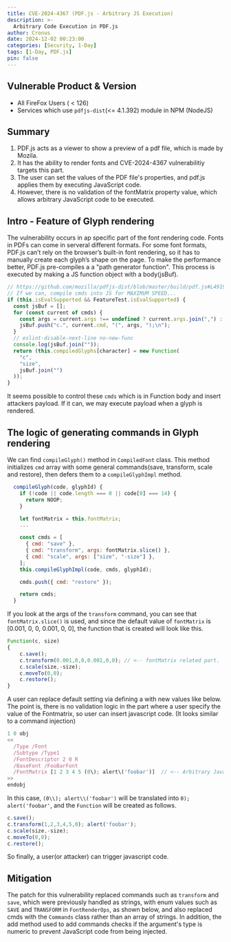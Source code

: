 ```yaml
---
title: CVE-2024-4367 (PDF.js - Arbitrary JS Execution)
description: >-
  Arbitrary Code Execution in PDF.js 
author: Cronus
date: 2024-12-02 00:23:00 
categories: [Security, 1-Day]
tags: [1-Day, PDF.js]
pin: false
---
```


## **Vulnerable Product & Version**

-   All FireFox Users ( < 126)
-   Services which use `pdfjs-dist`(<= 4.1.392) module in NPM (NodeJS)

## **Summary**

1.  PDF.js acts as a viewer to show a preview of a pdf file, which is made by Mozila.
2.  It has the ability to render fonts and CVE-2024-4367 vulnerabilitiy targets this part.
3.  The user can set the values of the PDF file's properties, and pdf.js applies them by executing JavaScript code.
4.  However, there is no validation of the fontMatrix property value, which allows arbitrary JavaScript code to be executed.

## **Intro - Feature of Glyph rendering**

The vulnerability occurs in ap specific part of the font rendering code. Fonts in PDFs can come in serveral different formats. For some font formats, PDF.js can’t rely on the browser’s built-in font rendering, so it has to manually create each glyph’s shape on the page. To make the performance better, PDF.js pre-compiles a a "path generator function". This process is executed by making a JS function object with a body(jsBuf).

```js
// https://github.com/mozilla/pdfjs-dist/blob/master/build/pdf.js#L4919
// If we can, compile cmds into JS for MAXIMUM SPEED...
if (this.isEvalSupported && FeatureTest.isEvalSupported) {
  const jsBuf = [];
  for (const current of cmds) {
    const args = current.args !== undefined ? current.args.join(",") : "";
    jsBuf.push("c.", current.cmd, "(", args, ");\n");
  }
  // eslint-disable-next-line no-new-func
  console.log(jsBuf.join(""));
  return (this.compiledGlyphs[character] = new Function(
    "c",
    "size",
    jsBuf.join("")
  ));
}
```

It seems possible to control these `cmds` which is in Function body and insert attackers payload. If it can, we may execute payload when a glyph is rendered.

## **The logic of generating commands in Glyph rendering**

We can find `compileGlyph()` method in `CompiledFont` class. This method initializes `cmd` array with some general commands(save, transform, scale and restore), then defers them to a `compileGlyphImpl` method.

```js
  compileGlyph(code, glyphId) {
    if (!code || code.length === 0 || code[0] === 14) {
      return NOOP;
    }

    let fontMatrix = this.fontMatrix;
    ...

    const cmds = [
      { cmd: "save" },
      { cmd: "transform", args: fontMatrix.slice() },
      { cmd: "scale", args: ["size", "-size"] },
    ];
    this.compileGlyphImpl(code, cmds, glyphId);

    cmds.push({ cmd: "restore" });

    return cmds;
  }
```

If you look at the args of the `transform` command, you can see that `fontMatrix.slice()` is used, and since the default value of `fontMatrix` is \[0.001, 0, 0, 0.001, 0, 0\], the function that is created will look like this.

```js
Function(c, size)
{
    c.save();
    c.transform(0.001,0,0,0.001,0,0); // <-- fontMatrix related part.
    c.scale(size,-size);
    c.moveTo(0,0);
    c.restore();
}
```

A user can replace default setting via defining a with new values like below. The point is, there is no validation logic in the part where a user specify the value of the Fontmatrix, so user can insert javascript code. (It looks similar to a command injection)

```js
1 0 obj
<<
  /Type /Font
  /Subtype /Type1
  /FontDescriptor 2 0 R
  /BaseFont /FooBarFont
  /FontMatrix [1 2 3 4 5 (0\); alert\('foobar')]  // <-- Arbitrary Javascript code
>>
endobj
```

In this case, `(0\\); alert\\('foobar')` will be translated into `0); alert('foobar'`, and the `Function` will be created as follows.

```js
c.save();
c.transform(1,2,3,4,5,0); alert('foobar');
c.scale(size,-size);
c.moveTo(0,0);
c.restore();
```

So finally, a user(or attacker) can trigger javascript code.

## **Mitigation**

The patch for this vulnerability replaced commands such as `transform` and `save`, which were previously handled as strings, with enum values such as `SAVE` and `TRANSFORM` in `FontRenderOps`, as shown below, and also replaced cmds with the `Commands` class rather than an array of strings. In addition, the add method used to add commands checks if the argument's type is numeric to prevent JavaScript code from being injected.
